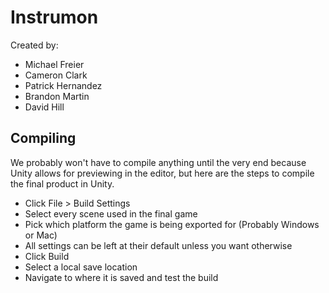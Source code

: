 # Instrumon
Created by:
* Michael Freier
* Cameron Clark
* Patrick Hernandez
* Brandon Martin
* David Hill

## Compiling
We probably won't have to compile anything until the very end because Unity allows for previewing in the editor,
but here are the steps to compile the final product in Unity.
* Click File > Build Settings
* Select every scene used in the final game
* Pick which platform the game is being exported for (Probably Windows or Mac)
* All settings can be left at their default unless you want otherwise
* Click Build
* Select a local save location
* Navigate to where it is saved and test the build